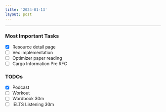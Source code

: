 ```yaml
---
title: '2024-01-13'
layout: post
---
```


---

### Most Important Tasks

- [x] Resource detail page
- [ ] Vec implementation
- [ ] Optimizer paper reading
- [ ] Cargo Information Pre RFC

### TODOs

- [x] Podcast
- [ ] Workout
- [ ] Wordbook 30m
- [ ] IELTS Listening 30m
